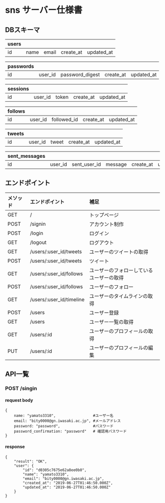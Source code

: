 # sns サーバー仕様書

## DBスキーマ
| users |      |       |           |            |
| :---- | :--- | :---- | :-------- | :--------- |
| id    | name | email | create_at | updated_at |

| passwords |         |                 |           |            |
| :-------- | :------ | :-------------- | :-------- | :--------- |
| id        | user_id | password_digest | create_at | updated_at |

| sessions |         |       |           |            |
| :------- | :------ | :---- | :-------- | :--------- |
| id       | user_id | token | create_at | updated_at |

| follows |         |             |           |            |
| :------ | :------ | :---------- | :-------- | :--------- |
| id      | user_id | followed_id | create_at | updated_at |

| tweets |         |       |           |            |
| :----- | :------ | :---- | :-------- | :--------- |
| id     | user_id | tweet | create_at | updated_at |

| sent_messages |         |              |         |           |            |
| :------------ | :------ | :----------- | :------ | :-------- | :--------- |
| id            | user_id | sent_user_id | message | create_at | updated_at |

## エンドポイント
 | メソッド | エンドポイント           | 補足                                     |
 | :------- | :----------------------- | :--------------------------------------- |
 | GET      | /                        | トップページ                             |
 | POST     | /signin                  | アカウント制作                           |
 | POST     | /login                   | ログイン                                 |
 | GET      | /logout                  | ログアウト                               |
 | GET      | /users/:user_id/tweets   | ユーザーのツイートの取得                 |
 | POST     | /users/:user_id/tweets   | ツイート                                 |
 | GET      | /users/:user_id/follows  | ユーザーのフォローしているユーザーの取得 |
 | POST     | /users/:user_id/follows  | ユーザーのフォロー                       |
 | GET      | /users/:user_id/timeline | ユーザーのタイムラインの取得             |
 | POST     | /users                   | ユーザー登録                             |
 | GET      | /users                   | ユーザー一覧の取得                       |
 | GET      | /users/:id               | ユーザーのプロフィールの取得             |
 | PUT      | /users/:id               | ユーザーのプロフィールの編集             |
 
 

 ## API一覧
### POST /singin
#### request body
```
{
    name: "yamato3310",                 #ユーザー名
    email: "bity0000@gn.iwasaki.ac.jp", #メールアドレス
    password: "password",               #パスワード
    password_confirmation: "password"   # 確認用パスワード
}
```
#### response
```
{
    "result": "OK",
    "user": {
        "id": "d0305c7675e62a8ee0b0",
        "name": "yamato3310",
        "email": "bity0000@gn.iwasaki.ac.jp",
        "created_at": "2019-06-27T01:46:50.000Z",
        "updated_at": "2019-06-27T01:46:50.000Z"
    }
}
```